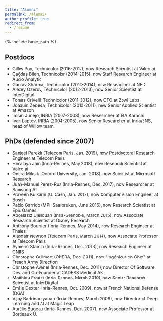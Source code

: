 ```yaml
---
title: "Alumni"
permalink: /alumni/
author_profile: true
redirect_from:
  - /resume
---
```


{% include base_path %}

## Postdocs
* Gilles Puy, Technicolor (2016-2017), now Research Scientist at Valeo.ai
* Çağdaş Bilen, Technicolor (2014-2015), now Staff Research Engineer at Audio Analytic
* Gaurav Sharma, Technicolor (2013-2014), now Researcher at NEC
* Alexey Ozerov, Technicolor (2012-2013), now Senior Scientist at InterDigital
* Tomas Crivelli, Technicolor (2011-2012), now CTO at Zowl Labs
* Joaquin Zepeda, Technicolor (2010-2011), now Senior Applied Scientist at Amazon
* Imran Junejo, INRIA (2007-2008), now Researcher at IBA Karachi
* Ivan Laptev, INRIA (2004-2005), now Senior Researcher at Inria/ENS, head of Willow team

## PhDs (defended since 2007)
* Sanjeel Parekh (Telecom Paris, Jan. 2019), now Postdoctoral Research Engineer at Telecom Paris
* Himalaya Jain (Inria-Rennes, May 2018), now Research Scientist at Valeo.ai
* Ondra Miksik (Oxford University, Jan. 2018), now Scientist at Microsoft Research
* Juan-Manuel Perez-Rua (Inria-Rennes, Dec. 2017), now Researcher at Samsung AI
* Praveen Kulkarni (U. Caen, Jan. 2017), now Computer Vision Engineer at Bosch
* Pablo Garrido (MPI-Saarbruken, June 2016), now Research Scientist at Epic Games
* Abdelaziz Djellouah (Inria-Grenoble, March 2015), now Associate Research Scientist at Disney Research
* Anthony Bourrier (Inria-Rennes, May 2014), now Research Engineer at Thales
* Alasdair Newson (Telecom Paris, March 2014), now Associate Professor at Telecom Paris
* Aymeric Stamm (Inria-Rennes, Dec. 2013), now Research Engineer at CNRS
* Christophe Guilmart (ONERA, Dec. 2011), now "Ingénieur en Chef" at French Army Direction 
* Christophe Avenel (Inria-Rennes, Dec. 2011), now Director Of Software Dev. and Co-Founder at CADESS Medical AB
* Matthieu Fradet (Inria-Rennes, March 2010), now Senior Research Scientist at InterDigital
* Emilie Dexter (Inria-Rennes, Oct. 2009), now at French National Defense (DGA)
* Vijay Badrinarayanan (Inria-Rennes, March 2009), now Director of Deep Learning and AI at Magic Leap 
* Aurélie Bugeau (Inria-Rennes, Dec. 2007), now Associate Professor at Bordeaux U.
